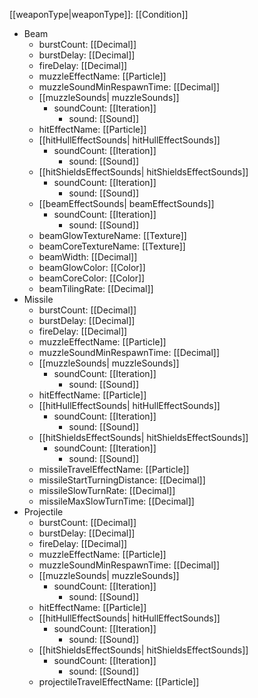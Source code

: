[[weaponType|weaponType]]: [[Condition]]
   * Beam
     * burstCount: [[Decimal]]
     * burstDelay: [[Decimal]]
     * fireDelay: [[Decimal]]
     * muzzleEffectName: [[Particle]]
     * muzzleSoundMinRespawnTime: [[Decimal]]
     * [[muzzleSounds| muzzleSounds]]
       * soundCount: [[Iteration]]
         * sound: [[Sound]]
     * hitEffectName: [[Particle]]
     * [[hitHullEffectSounds| hitHullEffectSounds]]
       * soundCount: [[Iteration]]
         * sound: [[Sound]]
     * [[hitShieldsEffectSounds| hitShieldsEffectSounds]]
       * soundCount: [[Iteration]]
         * sound: [[Sound]]
     * [[beamEffectSounds| beamEffectSounds]]
       * soundCount: [[Iteration]]
         * sound: [[Sound]]
     * beamGlowTextureName: [[Texture]]
     * beamCoreTextureName: [[Texture]]
     * beamWidth: [[Decimal]]
     * beamGlowColor: [[Color]]
     * beamCoreColor: [[Color]]
     * beamTilingRate: [[Decimal]]
   * Missile
     * burstCount: [[Decimal]]
     * burstDelay: [[Decimal]]
     * fireDelay: [[Decimal]]
     * muzzleEffectName: [[Particle]]
     * muzzleSoundMinRespawnTime: [[Decimal]]
     * [[muzzleSounds| muzzleSounds]]
       * soundCount: [[Iteration]]
         * sound: [[Sound]]
     * hitEffectName: [[Particle]]
     * [[hitHullEffectSounds| hitHullEffectSounds]]
       * soundCount: [[Iteration]]
         * sound: [[Sound]]
     * [[hitShieldsEffectSounds| hitShieldsEffectSounds]]
       * soundCount: [[Iteration]]
         * sound: [[Sound]]
     * missileTravelEffectName: [[Particle]]
     * missileStartTurningDistance: [[Decimal]]
     * missileSlowTurnRate: [[Decimal]]
     * missileMaxSlowTurnTime: [[Decimal]]
   * Projectile
     * burstCount: [[Decimal]]
     * burstDelay: [[Decimal]]
     * fireDelay: [[Decimal]]
     * muzzleEffectName: [[Particle]]
     * muzzleSoundMinRespawnTime: [[Decimal]]
     * [[muzzleSounds| muzzleSounds]]
       * soundCount: [[Iteration]]
         * sound: [[Sound]]
     * hitEffectName: [[Particle]]
     * [[hitHullEffectSounds| hitHullEffectSounds]]
       * soundCount: [[Iteration]]
         * sound: [[Sound]]
     * [[hitShieldsEffectSounds| hitShieldsEffectSounds]]
       * soundCount: [[Iteration]]
         * sound: [[Sound]]
     * projectileTravelEffectName: [[Particle]]
